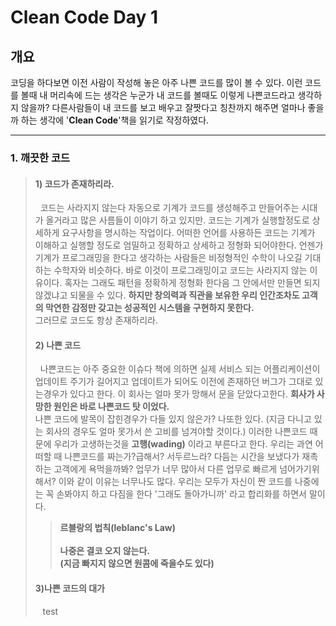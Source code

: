 Clean Code Day 1
===

개요
---

코딩을 하다보면 이전 사람이 작성해 놓은 아주 나쁜 코드를 많이 볼 수 있다. 이런 코드를 볼때 내 머리속에 드는 생각은 누군가 내 코드를 볼때도 이렇게 나쁜코드라고 생각하지 않을까? 다른사람들이 내 코드를 보고 배우고 잘짯다고 칭찬까지 해주면 얼마나 좋을까 하는 생각에 '**Clean Code**'책을 읽기로 작정하였다.




---

### 1. 깨끗한 코드
> #### 1) 코드가 존재하리라.
> &nbsp;&nbsp;코드는 사라지지 않는다 자동으로 기계가 코드를 생성해주고 만들어주는 시대가 올거라고 많은 사름들이 이야기 하고 있지만. 코드는 기계가 실행할정도로 상세하게 요구사항을 명시하는 작업이다. 어떠한 언어를 사용하든 코드는 기계가 이해하고 실행할 정도로 엄밀하고 정확하고 상세하고 정형화 되어야한다. 언젠가 기계가 프로그래밍을 한다고 생각하는 사람들은 비정형적인 수학이 나오길 기대하는 수학자와 비슷하다. 바로 이것이 프로그래밍이고 코드는 사라지지 않는 이유이다. 혹자는 그래도 패턴을 정확하게 정형화 한다음 그 안에서만 만들면 되지 않겠냐고 되물을 수 있다. **하지만 창의력과 직관을 보유한 우리 인간조차도 고객의 막연한 감정만 갖고는 성공적인 시스템을 구현하지 못한다.**<br/>그러므로 코드도 항상 존재하리라.
>
>#### 2) 나쁜 코드
>&nbsp;&nbsp;나쁜코드는 아주 중요한 이슈다 책에 의하면 실제 서비스 되는 어플리케이션이 업데이트 주기가 길어지고 업데이트가 되어도 이전에 존재하던 버그가 그대로 있는경우가 있다고 한다. 이 회사는 얼마 못가 망해서 문을 닫았다고한다. **회사가 사망한 원인은 바로 나쁜코드 탓 이었다.** <br/>나쁜 코드에 발목이 잡힌경우가 다들 있지 않은가? 나또한 있다. (지금 다니고 있는 회사의 경우도 얼마 못가서 쓴 고비를 넘겨야할 것이다.) 이러한 나쁜코드 때문에 우리가 고생하는것을 **고행(wading)** 이라고 부른다고 한다. 우리는 과연 어떠할 때 나쁜코드를 짜는가?급해서? 서두르느라? 다듬는 시간을 보냈다가 재촉하는 고객에게 욕먹을까봐? 업무가 너무 많아서 다른 업무로 빠르게 넘어가기위해서? 이와 같이 이유는 너무나도 많다. 우리는 모두가 자신이 짠 코드를 나중에는 꼭 손봐야지 하고 다짐을 한다 '그래도 돌아가니까' 라고 합리화를 하면서 말이다.<br/>
>>**르블랑의 법칙(leblanc's Law)<br/><br/>나중은 결코 오지 않는다.</br>(지금 빠지지 않으면 원콤에 죽을수도 있다)**
>
>#### 3)나쁜 코드의 대가
>&nbsp;&nbsp;
test